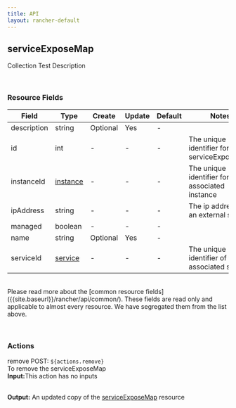 ```yaml
---
title: API
layout: rancher-default
---
```


## serviceExposeMap

Collection Test Description

​
### Resource Fields

Field | Type | Create | Update | Default | Notes
---|---|---|---|---|---
description | string | Optional | Yes | - | 
id | int | - | - | - | The unique identifier for the serviceExposeMap
instanceId | [instance]({{site.baseurl}}/rancher/api/api-resources/instance/) | - | - | - | The unique identifier for the associated instance
ipAddress | string | - | - | - | The ip address for an external service
managed | boolean | - | - | - | 
name | string | Optional | Yes | - | 
serviceId | [service]({{site.baseurl}}/rancher/api/api-resources/service/) | - | - | - | The unique identifier of the associated service

<br>
Please read more about the [common resource fields]({{site.baseurl}}/rancher/api/common/). 
These fields are read only and applicable to almost every resource. We have segregated them from the list above.
​








​
### Actions

<span class="action">
<span class="header">
remove
<span class="headerright">POST:  <code>${actions.remove}</code></span>
</span>
<div class="action-contents">
To remove the serviceExposeMap
<br>

<span class="input">
<strong>Input:</strong>This action has no inputs
<br>

<br>
</span>

<span class="output"><strong>Output:</strong> An updated copy of the <a href="/rancher/api/api-resources/serviceExposeMap/">serviceExposeMap</a> resource
</span>
</div>
</span>
</span>
</span>

